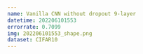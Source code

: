 ```yaml
---
name: Vanilla CNN without dropout 9-layer
datetime: 202206101553
errorrate: 0.7099
img: 202206101553_shape.png
dataset: CIFAR10
---
```

